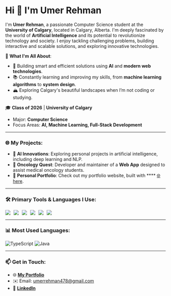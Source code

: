 # Hi 👋 I'm Umer Rehman

I'm **Umer Rehman**, a passionate Computer Science student at the **University of Calgary**, located in Calgary, Alberta. I'm deeply fascinated by the world of **Artificial Intelligence** and its potential to revolutionize technology and society. I enjoy tackling challenging problems, building interactive and scalable solutions, and exploring innovative technologies.

🌟 **What I'm All About**:
- 🚀 Building smart and efficient solutions using **AI** and **modern web technologies**.
- 📚 Constantly learning and improving my skills, from **machine learning algorithms** to **system design**.
- 🏔️ Exploring Calgary's beautiful landscapes when I’m not coding or studying.

🎓 **Class of 2026** | **University of Calgary**
- Major: **Computer Science**
- Focus Areas: **AI, Machine Learning, Full-Stack Development**

---

### 🌐 My Projects:
- 🧠 **AI Innovations**: Exploring personal projects in artificial intelligence, including deep learning and NLP.
- 🏥 **Oncology Quest**: Developer and maintainer of a **Web App** designed to assist medical oncology students.
- 🌟 **Personal Portfolio**: Check out my portfolio website, built with **** [🌐 here](#).

---

### 🛠️ Primary Tools & Languages I Use:
<div style="display: flex; flex-wrap: wrap; gap: 10px;">
  <img src="https://img.shields.io/badge/Java-ED8B00?style=for-the-badge&logo=java&logoColor=white" />
  <img src="https://img.shields.io/badge/TypeScript-007ACC?style=for-the-badge&logo=typescript&logoColor=white" />
  <img src="https://img.shields.io/badge/Node.js-339933?style=for-the-badge&logo=nodedotjs&logoColor=white" />
  <img src="https://img.shields.io/badge/React-61DAFB?style=for-the-badge&logo=react&logoColor=white" />
  <img src="https://img.shields.io/badge/MySQL-4479A1?style=for-the-badge&logo=mysql&logoColor=white" />
  <img src="https://img.shields.io/badge/MongoDB-47A248?style=for-the-badge&logo=mongodb&logoColor=white" />
</div>

---

### 📊 Most Used Languages:
![TypeScript](https://img.shields.io/badge/TypeScript-41.6%25-3178C6)
![Java](https://img.shields.io/badge/Java-12.81%25-ED8B00)

---

### 📫 Get in Touch:
- 🌐 **[My Portfolio](#)**
- ✉️ Email: umerrehman478@gmail.com
- 💼 **[LinkedIn](#)**
